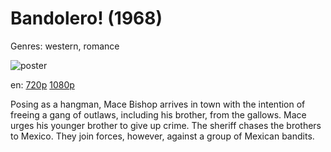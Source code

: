 # Bandolero! (1968)

Genres: western, romance

![poster](http://image.tmdb.org/t/p/w500/kmqy27Mk8zT0viBTZkqemkSZInQ.jpg)

en:
  [720p](magnet:?xt=urn:btih:D0F84DCCAF413A93CAE66EB24090B0F854A0CB3C&tr=udp://glotorrents.pw:6969/announce&tr=udp://tracker.opentrackr.org:1337/announce&tr=udp://torrent.gresille.org:80/announce&tr=udp://tracker.openbittorrent.com:80&tr=udp://tracker.coppersurfer.tk:6969&tr=udp://tracker.leechers-paradise.org:6969&tr=udp://p4p.arenabg.ch:1337&tr=udp://tracker.internetwarriors.net:1337)
  [1080p](magnet:?xt=urn:btih:FFB60755F7C1FFB141F5CAE454F4E1EAEC2BABC5&tr=udp://glotorrents.pw:6969/announce&tr=udp://tracker.opentrackr.org:1337/announce&tr=udp://torrent.gresille.org:80/announce&tr=udp://tracker.openbittorrent.com:80&tr=udp://tracker.coppersurfer.tk:6969&tr=udp://tracker.leechers-paradise.org:6969&tr=udp://p4p.arenabg.ch:1337&tr=udp://tracker.internetwarriors.net:1337)
  


Posing as a hangman, Mace Bishop arrives in town with the intention of freeing a gang of outlaws, including his brother, from the gallows. Mace urges his younger brother to give up crime. The sheriff chases the brothers to Mexico. They join forces, however, against a group of Mexican bandits.